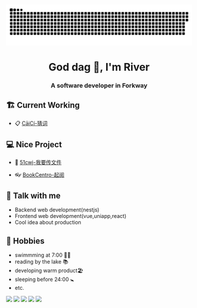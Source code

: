 



<div align="center">
  <img src="https://raw.githubusercontent.com/Achuan-2/Achuan-2/main/assets/github-contribution-grid-snake.svg" >
</div>


<h1 align="center">God dag 👋,  I'm River </h1>
<h3 align="center">A software developer in Forkway </h3>

## 🏗 Current Working
- 📋 [CāiCí-猜词](https://caici.forkway.cn)



## 💻 Nice Project
- 📃 [51cwj-我要传文件](https://51cwj.com)
<!-- - 🏫 [SiMen-师门]() -->
- 👓 [BookCentro-起阅](https://web-uat.bookcentro.net/zh-HK/)



## 💬 Talk with me 
- Backend web development(nestjs)
- Frontend web development(vue,uniapp,react)
- Cool idea about production

## 📅 Hobbies
- swimmming at 7:00  🏊‍♀️
- reading by the lake 📚
- developing warm product🏖
- sleeping before 24:00 🚼
- etc.



<!-- **Leizhenpeng/Leizhenpeng** is a ✨ _special_ ✨ repository because its `README.md` (this file) appears on your GitHub profile.

Here are some ideas to get you started:

- 🔭 I’m currently working on ...
- 🌱 I’m currently learning ...
- 👯 I’m looking to collaborate on ...
- 🤔 I’m looking for help with ...
- 💬 Ask me about ...
- 📫 How to reach me: ...
- 😄 Pronouns: ...
- ⚡ Fun fact: ...
-->


![](https://github-profile-summary-cards.vercel.app/api/cards/profile-details?username=leizhenpeng&theme=github_dark)
![](https://github-profile-summary-cards.vercel.app/api/cards/repos-per-language?username=leizhenpeng&theme=github_dark)
![](https://github-profile-summary-cards.vercel.app/api/cards/most-commit-language?username=leizhenpeng&theme=github_dark)
![](https://github-profile-summary-cards.vercel.app/api/cards/stats?username=leizhenpeng&theme=github_dark)
![](https://github-profile-summary-cards.vercel.app/api/cards/productive-time?username=leizhenpeng&theme=github_dark)
